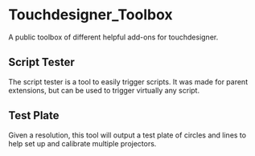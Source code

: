 # Touchdesigner_Toolbox
A public toolbox of different helpful add-ons for touchdesigner.


## Script Tester

The script tester is a tool to easily trigger scripts. It was made for parent extensions, but can be used to trigger virtually any script.

## Test Plate

Given a resolution, this tool will output a test plate of circles and lines to help set up and calibrate multiple projectors.
